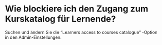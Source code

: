 
# Wie blockiere ich den Zugang zum Kurskatalog für Lernende?

Suchen und ändern Sie die “Learners access to courses catalogue” -Option in den Admin-Einstellungen.